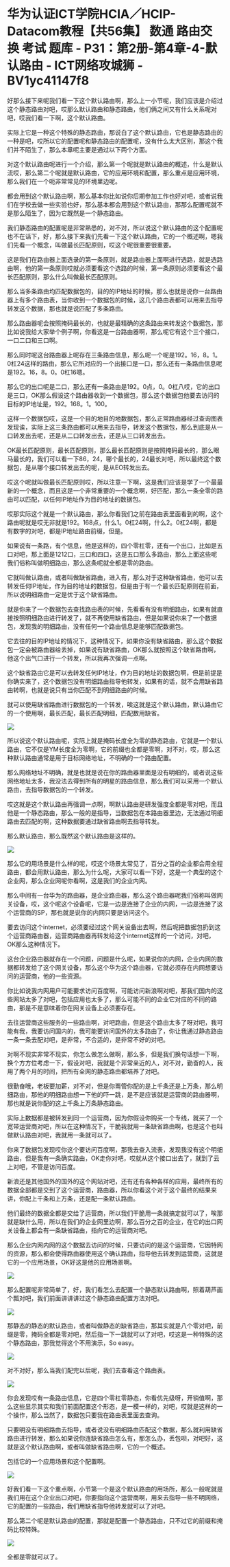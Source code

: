 # 华为认证ICT学院HCIA／HCIP-Datacom教程【共56集】 数通 路由交换 考试 题库 - P31：第2册-第4章-4-默认路由 - ICT网络攻城狮 - BV1yc41147f8

好那么接下来呢我们看一下这个默认路由啊，那么上一小节呢，我们应该是介绍过这个静态路由对吧，哎那么默认路由和静态路由，他们俩之间又有什么关系呢对吧，哎我们看一下啊，这个默认路由。

实际上它是一种这个特殊的静态路由，那说白了这个默认路由，它也是静态路由的一种是吧，哎所以它的配置呢和静态路由的配置呢，没有什么太大区别，那这个我们并不陌生了，那么本章呢主要是通过以下两个方面。

对这个默认路由呢进行一个介绍，那么第一个呢就是默认路由的概述，什么是默认流哎，那么第二个呢就是默认路由，它的应用环境和配置，那么重点是应用环境，那么我们在一个呃非常常见的环境里边呢。

都会用到这个默认路由啊，那么基本你比如说你后期参加工作也好对吧，或者说我们在学校去做一些实验也好，那么基本都会用到这个默认路由，那那么配置呢就不是那么陌生了，因为它既然是一个静态路由。

我们静态路由的配置呢是非常熟悉的，对不对，所以说这个默认路由的这个配置呢也不在话下，好，那么接下来我们先看一下这个默认路由，它的一个概述啊，嗯我们先看一个概念，叫做最长匹配原则，哎这个呢很重要很重要。

这是我们在路由器上面选录的第一条原则，就是路由器上面啊进行选路，就是选路由啊，他的第一条原则哎就必须要看这个选路的时候，第一条原则必须要看这个最长匹配原则，那么什么叫做最长匹配原则。

那么当多条路由均匹配数据包的，目的的IP地址的时候，那么也就是说你一台路由器上有多个路由表，当你收到一个数据包的时候，这几个路由表都可以用来去指导转发这个数据，那也就是说匹配了多条路由。

那么路由器呢会按照掩码最长的，也就是最精确的这条路由来转发这个数据包，那比如说我给大家举个例子啊，你看这是一台路由器啊，那么呢它有这个三个接口，一口二口和三口啊。

那么同时呢这台路由器上呢存在三条路由信息，那么呢一个呢是192。16，8。1。0杠24这样的路由，那么它所对应的一个出接口是一口，那么还有一条路由信息呢是192。16，8。0。0杠16嗯。

那么它的出口呢是二口，那么还有一条路由是192。0点，0。0杠八哎，它的出口是三口，OK那么假设这个路由器收到一个数据包，那么这个数据包他要去访问的目标的IP地址是，192。168。1。100。

这样一个数据包哎，这是一个目的地目的地数据包，那么正常路由器经过查询图表发现诶，实际上这三条路由都可以用来去指导，转发这个数据包，那么到底是从一口转发出去呢，还是从二口转发出去，还是从三口转发出去。

OK最长匹配原则，最长匹配原则，那么最长匹配原则是按照掩码最长的，那么眼马最长的，我们可以看一下86，24，哪个最长的，24最长对吧，所以最终这个数据包，是从哪个接口转发出去的呢，是从EO转发出去。

哎这个呢就叫做最长匹配原则哎，所以注意一下啊，这是我们应该是学了一个最最新的一个概念，而且这是一个非常重要的一个概念啊，好匹配，那么一条全零的路由可以匹配，以任何IP地址作为目的地址的数据包。

哎那实际这个就是一个默认路由，那么你看我们之前在路由表里面看到的啊，这个路由呢就是哎无非就是192。168点，什么1。0杠24啊，什么2。0杠24啊，都是有数字的对吧，都是IP地址路由前缀，但是。

如果说有一条路，有个信息，他是这样的，四个零杠零，还有一个出口，比如是五口对吧，那上面是1212口，三口和四口，这是五口那么多路由，那么上面这些呢我们俗称叫做明细路由，那么这条呢就全都是零的路由。

它就叫做认路由，或者叫做缺省路由，进入有，那么对于这种缺省路由，他可以去转发任何IP地址，作为目的地址的数据包，但是由于有一个最长匹配原则在前面，所以说明细路由一定是优于这个缺省路由。

就是你来了一个数据包去查找路由表的时候，先看看有没有明细路由，如果有就直接按照明细路由进行转发了，就不再使用缺省路由，但是如果说你来了一个数据包，发现我的明细路由，没有任何一个路由信息是能够匹配数据包。

它去往的目的IP地址的情况下，这种情况下，如果你没有缺省路由，那么这个数据包一定会被路由器给丢掉，如果说有缺省路由，OK那么就按照这个缺省路由啊，他这个出气口进行一个转发，所以我再次强调一点啊。

这个缺省路由它是可以去转发任何IP地址，作为目的地址的数据包啊，但是前提是你确实来了，这个数据包没有明细路由指导他转发，如果有的话，就不会用缺省路由转啊，也就是说只有当你匹配不到明细路由的时候。

就可以使用缺省路由进行数据包的一个转发，唉这就是这个默认路由，默认路由它的一个使用啊，最长匹配，最长匹配明细，匹配数用缺省。



![](img/5e38716d084712bc7369699fdc35ebc0_1.png)

所以说这个默认路由呢，实际上就是掩码长度全为零的静态路由，它就是一个默认路由，它不仅是YM长度全为零啊，它的前缀也全都是零啊，对不对，哎，那么这种默认路由通常是用于目标网络地址，不明确的一个路由配置。

那么网络地址不明确，就是也就是说在你的路由器里面是没有明细的，或者说这些网络地址太多，我没法去得到所有的明星的路由信息，那么我们可以采用一个默认路由，去指导数据包的一个转发。

哎这就是这个默认路由再强调一点啊，啊默认路由是研发强度全都是零对吧，而且他是一个静态路由，那么一般的是指导，当数据包在本路由器里边，无法通过明细路由去匹配的啊，这种数据要通过缺省路由啊去指导转发。

那么默认路由，那么既然这个默认路由是这样的。

![](img/5e38716d084712bc7369699fdc35ebc0_3.png)

那么它的用场景是什么样的呢，哎这个场景太常见了，百分之百的企业都会用全程路由，都会用默认路由，那么为什么呢，大家可以看一下好，这是一个典型的这个企业网，那么企业网呢你看啊，这是我们的企业内网。

那么中间有一台华为的路由器，是企业路由器，那么这个路由器呢我们俗称叫做网关设备，哎，这个呢这个设备呢，它是一边是连接了企业的内网，一边是连接了这个运营商的SP，那也就是说你的内网只要是访问这个。

要去访问这个internet，必须要经过这个网关设备出去啊，然后呢把数据包扔到这个运营商路由器，运营商路由器再转发给这个internet这样的一个访问，对吧，OK那么这种情况下。

这台企业路由器就存在一个问题，问题是什么呢，如果说你的内网，企业内网的数据都转发给了这个网关设备，那么这个华为这个路由器，它就必须存在内网想要访问的运营商，他的一些资源。

你比如说我内网用户可能要求访问百度啊，可能访问新浪啊对吧，那我们国内的这些网站太多了对吧，包括应用也太多了，那么可能不同的企业它对应的不同的路由，那是不是意味着你在网关设备上必须要存在。

去往运营商这些服务的一些路由啊，对吧路由，但是这个路由太多了呀对吧，我可能有我，我要访问国内的，我可能要访问国外的太多路由了，你让我通过静态路由一条一条去配对吧，是非常，不合适的，是非常不好的对吧。

对啊不现实非常不现实，你怎么做怎么做啊，那么多，但是我们换句话想一下啊，换个方方位考虑一下，假设对吧，我就是个非常亲近的人，对不对，勤奋的人，我用了两个月的时间，把所有全网的静态路由都培养了对吧。

很勤奋哦，老板要加薪，对不对，但是你甭管你配的是上千条还是上万条，那么明细路由，那他的明细路由想一下他的吓一跳，是不是应该就是运营商的路由器啊，那也就是说你配的这上千条上万条静态路由。

实际上数据都是被转发到同一个运营商，因为你假设你购买一个专线，就买了一个宽带运营商对吧，所以在这种情况下，干脆我就用一条缺省路由啊，也是这个也叫做默认路由对吧，我就用一条就可以了。

你来了数据包发现哎你这个要访问百度啊，那我去查入流表，发现我没有这个明细路由，但是我有一条确实路由，OK走你对吧，哎就从这个接口出去了，就到了云上对吧，不管是访问百度。

新浪还是其他国外的国外的这个网站对吧，还有还有各种各样的应用，最终所有的数据全部都是交到了这个运营商，路由器，所以你看这个对于这个最终的结果来讲，你配上千条和上万条，还是配一条默认路由。

他们最终的数据全都是交给了运营商，所以我们干脆用一条就搞定就可以了，唉那就是缺什么用，所以在我们的企业网里边啊，那么百分之百的企业，在它的出口网关设备上都会有一条缺省路由，指向它的运营商对吧。

那么企业内网内网的这个数据去访问的时候，只要访问的是这个运营商，它因特网的资源，那么都会使得路由器使用这个确认路由，指导他去转发到运营商，这就是它的一个应用场景，OK好这是他的应用场景啊。



![](img/5e38716d084712bc7369699fdc35ebc0_5.png)

那么配置呢非常简单了，好，我们看怎么去配置一个静态默认路由啊，照着葫芦画个瓢对吧，我们前面讲讲讲过这个静态路由配置方法对吧。



![](img/5e38716d084712bc7369699fdc35ebc0_7.png)

那静态的静态的默认路由，或者叫做静态的缺省路由，那其实就是八个零对吧，前缀是零，掩码全都是零对吧，然后指一下一跳就可以了对吧，哎这是一种特殊的这个静态路由，那我觉得这个不用演示，So easy。



![](img/5e38716d084712bc7369699fdc35ebc0_9.png)

对不对好，那么当我们配完以后呢，我们去查看这个路由表。

![](img/5e38716d084712bc7369699fdc35ebc0_11.png)

你会发现哎有一条路由信息，它是四个零杠零静态，你看优先级呀，开销值啊，那么这些显示其实和我们前面配置这个形态，是一模一样的，对吧，哎就是这样的一个操作，那么当然了，数据包只要我在路由表里面去查询。

只要明没有明细路由去指导，或者说没有明细路由匹配这个数据，那么就利用缺省路由进行转发，那么如果说你连缺省路由怎么有，那怎么办，丢包呗，对吧好，这就是这个默认路由啊，或者叫做缺省路由啊，它的一个概述。

包括它的一个应用场景和这个配置啊。

![](img/5e38716d084712bc7369699fdc35ebc0_13.png)

好我们看一下这个重点啊，小节第一个是这个默认路由的用场所，那么一般呢就是我们用在这个企业出口对吧，你要指向这个运营商啊，用来去指导一些不明网络，它的配置的一些路由，我们用缺省指导他转发就可以了对吧。

那么第二个呢是默认路由的配置，那就是配置一个静态路由，只不过它的前缀和掩码比较特殊。

![](img/5e38716d084712bc7369699fdc35ebc0_15.png)

全都是零就可以了。